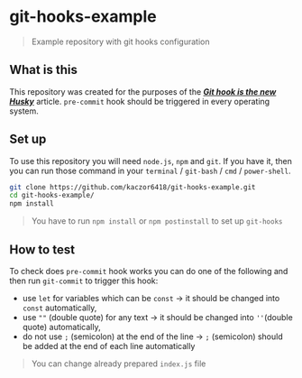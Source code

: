 # git-hooks-example

>Example repository with git hooks configuration

## What is this

This repository was created for the purposes of the [***Git hook is the new Husky***](https://dev.to/krzysztofkaczy9/do-you-really-need-husky-247b) article.
`pre-commit` hook should be triggered in every operating system.

## Set up

To use this repository you will need `node.js`, `npm` and `git`. If you have it, then you can run those command in your `terminal` / `git-bash` / `cmd` / `power-shell`.

```bash
git clone https://github.com/kaczor6418/git-hooks-example.git
cd git-hooks-example/
npm install
```

>You have to run `npm install` or `npm postinstall` to set up `git-hooks`

## How to test

To check does `pre-commit` hook works you can do one of the following and then run `git-commit` to trigger this hook:
 - use `let` for variables which can be `const` → it should be changed into `const` automatically,
 - use `""` (double quote) for any text → it should be changed into `''`(double quote) automatically,
 - do not use `;` (semicolon) at the end of the line → `;` (semicolon) should be added at the end of each line automatically

>You can change already prepared `index.js` file
